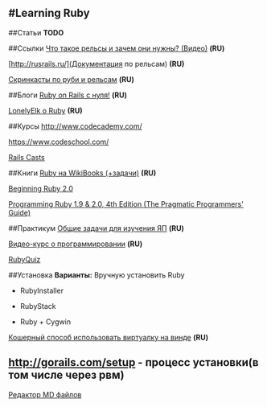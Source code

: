 #Learning Ruby
---------------
##Статьи
**TODO**

##Ссылки
[Что такое рельсы и зачем они нужны? (Видео)](http://seopult.tv/programs/sites/ruby_on_rails_lyzhi_ne_edut_vstavay_na_relsy/) **(RU)**

[http://rusrails.ru/](Документация по рельсам) **(RU)**

[Скринкасты по руби и рельсам](hasbrains.ru) **(RU)**

##Блоги
[Ruby on Rails c нуля!](http://rubydev.ru/) **(RU)**

[LonelyElk о Ruby](http://lonelyelk.ru/posts) **(RU)**

##Курсы
http://www.codecademy.com/

https://www.codeschool.com/

[Rails Casts](http://railscasts.com/)


##Книги
[Ruby на WikiBooks (+задачи)](http://ru.wikibooks.org/wiki/Ruby) **(RU)**

[Beginning Ruby 2.0](http://www.amazon.com/Beginning-Ruby-Novice-Professional-Experts/dp/1430223634)

[Programming Ruby 1.9 & 2.0, 4th Edition (The Pragmatic Programmers' Guide)](http://it-ebooks.info/book/2712/)

##Практикум
[Общие задачи для изучения ЯП](http://eax.me/programming-language-learning/) **(RU)**

[Видео-курс о программировании](http://habrahabr.ru/post/103322/) **(RU)**

[RubyQuiz](http://rubyquiz.com/)

##Установка
**Варианты:**
Вручную установить Ruby
- RubyInstaller

- RubyStack

- Ruby + Cygwin

[Кошерный способ использовать виртуалку на винде](http://nashbridges.me/ruby-windows-bootstrap) **(RU)**

http://gorails.com/setup - процесс установки(в том числе через рвм)
------------------------
[Редактор MD файлов](http://prose.io/)